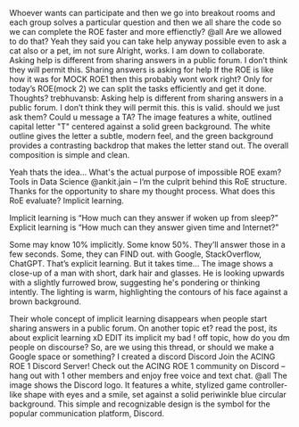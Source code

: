 Whoever wants can participate and then we go into breakout rooms and each group solves a particular question and then we all share the code so we can complete the ROE faster and more effienctly? @all
Are we allowed to do that?
Yeah they said you can take help anyway possible even  to ask a cat also or a pet, im not sure
Alright, works. I am down to collaborate.
Asking help is different from sharing answers in a public forum. I don’t think they will permit this.
Sharing answers is asking for help
If the ROE is like how it was for MOCK ROE1 then this probably wont work right? Only for today’s ROE(mock 2) we can split  the tasks efficiently and get it done. Thoughts?
trebhuvansb: Asking help is different from sharing answers in a public forum. I don’t think they will permit this. this is valid. should we just ask them? Could u message a TA?
The image features a white, outlined capital letter "T" centered against a solid green background. The white outline gives the letter a subtle, modern feel, and the green background provides a contrasting backdrop that makes the letter stand out. The overall composition is simple and clean.

Yeah thats the idea…
What's the actual purpose of impossible ROE exam? Tools in Data Science @ankit.jain – I’m the culprit behind this RoE structure. Thanks for the opportunity to share my thought process. 
What does this RoE evaluate? Implicit learning. 

Implicit learning is “How much can they answer if woken up from sleep?”
Explicit learning is “How much can they answer given time and Internet?”

Some may know 10% implicitly. Some know 50%. They’ll answer those in a few seconds. 
Some, they can FIND out. with Google, StackOverflow, ChatGPT. That’s explicit learning. But it takes time…
The image shows a close-up of a man with short, dark hair and glasses. He is looking upwards with a slightly furrowed brow, suggesting he's pondering or thinking intently. The lighting is warm, highlighting the contours of his face against a brown background.

Their whole concept of implicit learning disappears when people start sharing answers in a public forum.
On another topic et? read the post, its about explicit learning xD EDIT its implicit my bad !
off topic, how do you dm people on discourse?
So, are we using this thread, or should we make a Google space or something?
I created a discord Discord Join the ACING ROE 1 Discord Server! Check out the ACING ROE 1 community on Discord – hang out with 1 other members and enjoy free voice and text chat. @all
The image shows the Discord logo. It features a white, stylized game controller-like shape with eyes and a smile, set against a solid periwinkle blue circular background. This simple and recognizable design is the symbol for the popular communication platform, Discord.

